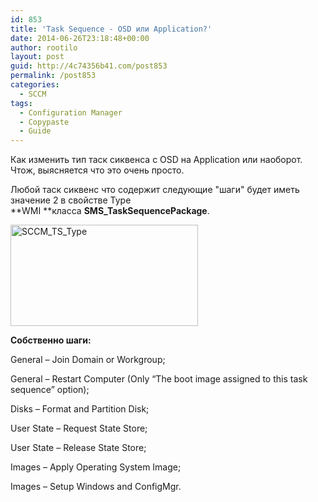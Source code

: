 ```yaml
---
id: 853
title: 'Task Sequence - OSD или Application?'
date: 2014-06-26T23:18:48+00:00
author: rootilo
layout: post
guid: http://4c74356b41.com/post853
permalink: /post853
categories:
  - SCCM
tags:
  - Configuration Manager
  - Copypaste
  - Guide
---
```

Как изменить тип таск сиквенса с OSD на Application или наоборот. Чтож, выясняется что это очень просто.
  
Любой таск сиквенс что содержит следующие "шаги" будет иметь значение 2 в свойстве Type **WMI **класса **SMS_TaskSequencePackage**.

<a href="http://4c74356b41.com/wp-content/uploads/2016/02/SCCM_TS_Type.png" rel="attachment wp-att-4854"><img src="http://4c74356b41.com/wp-content/uploads/2016/02/SCCM_TS_Type-300x162.png" alt="SCCM_TS_Type" width="300" height="162" /></a>

**Собственно шаги:**
  
General – Join Domain or Workgroup;
  
General – Restart Computer (Only “The boot image assigned to this task sequence” option);
  
Disks – Format and Partition Disk;
  
User State – Request State Store;
  
User State – Release State Store;
  
Images – Apply Operating System Image;
  
Images – Setup Windows and ConfigMgr.